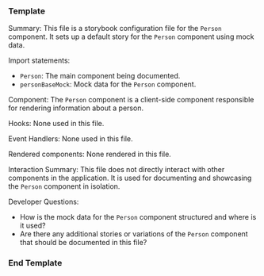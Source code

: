 ### Template ###
Summary:
This file is a storybook configuration file for the `Person` component. It sets up a default story for the `Person` component using mock data.

Import statements:
- `Person`: The main component being documented.
- `personBaseMock`: Mock data for the `Person` component.

Component:
The `Person` component is a client-side component responsible for rendering information about a person.

Hooks:
None used in this file.

Event Handlers:
None used in this file.

Rendered components:
None rendered in this file.

Interaction Summary:
This file does not directly interact with other components in the application. It is used for documenting and showcasing the `Person` component in isolation.

Developer Questions:
- How is the mock data for the `Person` component structured and where is it used?
- Are there any additional stories or variations of the `Person` component that should be documented in this file?

### End Template ###